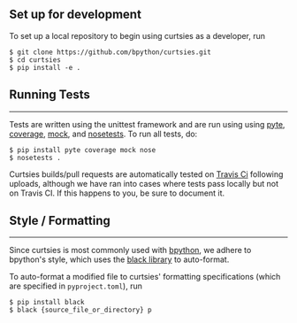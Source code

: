 ## Set up for development
To set up a local repository to begin using curtsies as a developer, run

    $ git clone https://github.com/bpython/curtsies.git
    $ cd curtsies
    $ pip install -e .

## Running Tests
--------
Tests are written using the unittest framework and are run using using [pyte](https://pypi.org/project/pyte/), [coverage](https://coverage.readthedocs.io/en/coverage-5.1/),  [mock](https://pypi.org/project/mock/), and [nosetests](https://nose.readthedocs.io/en/latest/). To run all tests, do:

    $ pip install pyte coverage mock nose
    $ nosetests .

Curtsies builds/pull requests are automatically tested on [Travis Ci](https://travis-ci.org/github/bpython/curtsies) following uploads, although we have ran into cases where tests pass locally but not on Travis CI. If this happens to you, be sure to document it.

## Style / Formatting
--------
Since curtsies is most commonly used with [bpython](https://github.com/bpython), we adhere to bpython's style, which uses  the [black library](https://pypi.org/project/black) to auto-format.

To auto-format a modified file to curtsies' formatting specifications (which are specified in `pyproject.toml`), run

    $ pip install black
    $ black {source_file_or_directory} p